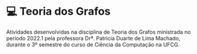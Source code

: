 # 💻 Teoria dos Grafos

Atividades desenvolvidas na disciplina de Teoria dos Grafos ministrada no período 2022.1 pela professora Drª. Patricia Duarte de Lima Machado, durante o 3º semestre do curso de Ciência da Computação na UFCG.